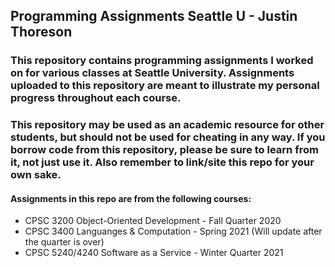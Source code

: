 ## Programming Assignments Seattle U - Justin Thoreson

### This repository contains programming assignments I worked on for various classes at Seattle University. Assignments uploaded to this repository are meant to illustrate my personal progress throughout each course.
### This repository may be used as an academic resource for other students, but should not be used for cheating in any way. If you borrow code from this repository, please be sure to learn from it, not just use it. Also remember to link/site this repo for your own sake.
#### Assignments in this repo are from the following courses:
- CPSC 3200 Object-Oriented Development - Fall Quarter 2020
- CPSC 3400 Languanges & Computation - Spring 2021 (Will update after the quarter is over)
- CPSC 5240/4240 Software as a Service - Winter Quarter 2021
